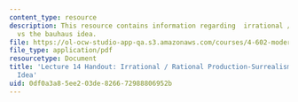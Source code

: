 ```yaml
---
content_type: resource
description: This resource contains information regarding  irrational / rational production-surrealism
  vs the bauhaus idea.
file: https://ol-ocw-studio-app-qa.s3.amazonaws.com/courses/4-602-modern-art-and-mass-culture-spring-2012/0df0a3a85ee203de826672988806952b_MIT4_602S12_lec14.pdf
file_type: application/pdf
resourcetype: Document
title: 'Lecture 14 Handout: Irrational / Rational Production-Surrealism vs the Bauhaus
  Idea'
uid: 0df0a3a8-5ee2-03de-8266-72988806952b
---
```

